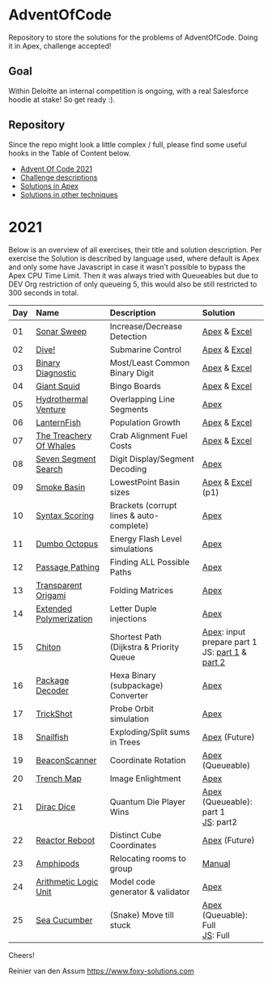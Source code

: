 # AdventOfCode
Repository to store the solutions for the problems of AdventOfCode. Doing it in Apex, challenge accepted!

## Goal

Within Deloitte an internal competition is ongoing, with a real Salesforce hoodie at stake! So get ready :).

## Repository

Since the repo might look a little complex / full, please find some useful hooks in the Table of Content below. 

* [Advent Of Code 2021](https://adventofcode.com/2021)
* [Challenge descriptions](challenges)
* [Solutions in Apex](apex-solutions/force-app/main/default/classes)
* [Solutions in other techniques](other-solutions)

# 2021

Below is an overview of all exercises, their title and solution description.
Per exercise the Solution is described by language used, where default is Apex
and only some have Javascript in case it wasn't possible to bypass the Apex CPU Time Limit.
Then it was always tried with Queueables but due to DEV Org restriction of only queueing 5, 
this would also be still restricted to 300 seconds in total.

| Day | Name | Description | Solution |
| :--- | :--- | :--- | :--- |
| 01 | [Sonar Sweep](challenges/2021/01_SonarSweep_Increase-Decrease-Detection.txt) | Increase/Decrease Detection | [Apex](apex-solutions/force-app/main/default/classes/AOC2021_Day01.cls) & [Excel](other-solutions/2021_Solutions.xlsx) | 
| 02 | [Dive!](challenges/2021/02_Dive_SubmarineControl-ForwardDownUp.txt) | Submarine Control | [Apex](apex-solutions/force-app/main/default/classes/AOC2021_Day02.cls) & [Excel](other-solutions/2021_Solutions.xlsx) | 
| 03 | [Binary Diagnostic](challenges/2021/03_BinaryDiagnostic_MostLeastCommonBinaryDigits.txt) | Most/Least Common Binary Digit | [Apex](apex-solutions/force-app/main/default/classes/AOC2021_Day03.cls) & [Excel](other-solutions/2021_Solutions.xlsx) |
| 04 | [Giant Squid](challenges/2021/04_GiantSquid_BingoBoards.txt) | Bingo Boards | [Apex](apex-solutions/force-app/main/default/classes/AOC2021_Day04.cls) & [Excel](other-solutions/2021_Solutions.xlsx) |
| 05 | [Hydrothermal Venture](challenges/2021/05_HydrothermalVenture_OverlappingLineSegments.txt) | Overlapping Line Segments | [Apex](apex-solutions/force-app/main/default/classes/AOC2021_Day05.cls) |
| 06 | [LanternFish](challenges/2021/06_LanternFish_Reproduction-PopulationGrowth.txt) | Population Growth | [Apex](apex-solutions/force-app/main/default/classes/AOC2021_Day06.cls) & [Excel](other-solutions/2021_Solutions.xlsx) |
| 07 | [The Treachery Of Whales](challenges/2021/07_TheTreacheryOfWhales_CrabAlignmentFuelCosts.txt) | Crab Alignment Fuel Costs | [Apex](apex-solutions/force-app/main/default/classes/AOC2021_Day07.cls) & [Excel](other-solutions/2021_Solutions.xlsx) |
| 08 | [Seven Segment Search](challenges/2021/08_SevenSegmentSearch_DigitDisplay-SegmentDecoding.txt) | Digit Display/Segment Decoding | [Apex](apex-solutions/force-app/main/default/classes/AOC2021_Day08.cls) |
| 09 | [Smoke Basin](challenges/2021/09_SmokeBasin_LowestPoints-BasinSizes.txt) | LowestPoint Basin sizes | [Apex](apex-solutions/force-app/main/default/classes/AOC2021_Day09.cls) & [Excel](other-solutions/2021_Solutions.xlsx) (p1) |
| 10 | [Syntax Scoring](challenges/2021/10_SyntaxScoring_Brackets-CorruptLines-Autocomplete.txt) | Brackets (corrupt lines & auto-complete) | [Apex](apex-solutions/force-app/main/default/classes/AOC2021_Day10.cls) | 
| 11 | [Dumbo Octopus](challenges/2021/11_DumboOctopus_Flashes-EnergyLevelSimulations.txt) | Energy Flash Level simulations | [Apex](apex-solutions/force-app/main/default/classes/AOC2021_Day11.cls) | 
| 12 | [Passage Pathing](challenges/2021/12_PassagePathing_FindingAllPossiblePaths.txt) | Finding ALL Possible Paths | [Apex](apex-solutions/force-app/main/default/classes/AOC2021_Day12.cls) | 
| 13 | [Transparent Origami](challenges/2021/13_TransparentOrigami_FoldingMatrices.txt) | Folding Matrices | [Apex](apex-solutions/force-app/main/default/classes/AOC2021_Day13.cls) | 
| 14 | [Extended Polymerization](challenges/2021/14_ExtendedPolymerization_LetterDuple-Injections.txt) | Letter Duple injections | [Apex](apex-solutions/force-app/main/default/classes/AOC2021_Day14.cls) | 
| 15 | [Chiton](challenges/2021/15_Chiton_ShortestPath.txt) | Shortest Path (Dijkstra & Priority Queue | [Apex](apex-solutions/force-app/main/default/classes/AOC2021_Day15.cls): input prepare part 1 <br /> JS: [part 1](other-solutions/2021_Day15_1_Dijkstra.js) & [part 2](other-solutions/2021_Day15_2_PriorityQueue.js) | 
| 16 | [Package Decoder](challenges/2021/16_PackageDecoder_HexaBinaryParser.txt) | Hexa Binary (subpackage) Converter | [Apex](apex-solutions/force-app/main/default/classes/AOC2021_Day16.cls) | 
| 17 | [TrickShot](challenges/2021/17_TrickShot_ProbeOrbitSimulations.txt) | Probe Orbit simulation | [Apex](apex-solutions/force-app/main/default/classes/AOC2021_Day17.cls) | 
| 18 | [Snailfish](challenges/2021/18_Snailfish_TreeSums_Explosions_Splits.txt) | Exploding/Split sums in Trees | [Apex](apex-solutions/force-app/main/default/classes/AOC2021_Day18.cls) (Future) | 
| 19 | [BeaconScanner](challenges/2021/19_BeaconScanner_RebaseCoordinateSystem.txt) | Coordinate Rotation | [Apex](apex-solutions/force-app/main/default/classes/AOC2021_Day19.cls) (Queueable) | 
| 20 | [Trench Map](challenges/2021/20_TrenchMap_ImageEnlightment.txt) | Image Enlightment | [Apex](apex-solutions/force-app/main/default/classes/AOC2021_Day20.cls) |
| 21 | [Dirac Dice](challenges/2021/21_DiracDice_QuantumDie_PlayerWins.txt) | Quantum Die Player Wins | [Apex](apex-solutions/force-app/main/default/classes/AOC2021_Day21.cls) (Queueable): part 1 <br /> [JS](other-solutions/2021_Day21.js): part2 | 
| 22 | [Reactor Reboot](challenges/2021/22_ReactorReboot_DistinctEnabledCubeCoordinates.txt) | Distinct Cube Coordinates | [Apex](apex-solutions/force-app/main/default/classes/AOC2021_Day22.cls) (Future) | 
| 23 | [Amphipods](challenges/2021/23_Amphipods_ManualRelocations.txt) | Relocating rooms to group | [Manual](other-solutions/2021_Day23_Manual.txt) | 
| 24 | [Arithmetic Logic Unit](challenges/2021/24_ArithmeticLogicUnit_14Digit_ModelCode_Constructor.txt) | Model code generator & validator | [Apex](apex-solutions/force-app/main/default/classes/AOC2021_Day24.cls) | 
| 25 | [Sea Cucumber](challenges/2021/25_SeaCucumber_SnakeMoveTillStuck.txt) | (Snake) Move till stuck | [Apex](apex-solutions/force-app/main/default/classes/AOC2021_Day25.cls) (Queuable): Full <br /> [JS](other-solutions/2021_Day25.js): Full |

Cheers!

Reinier van den Assum
https://www.foxy-solutions.com